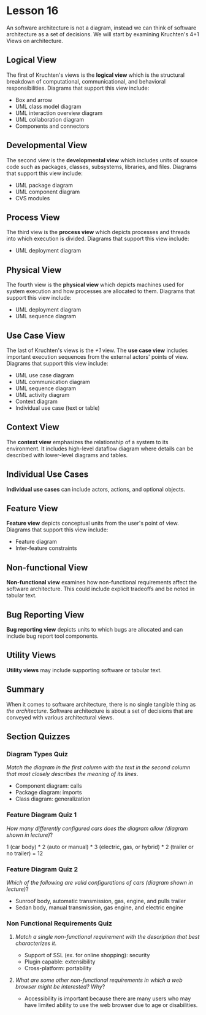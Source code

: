 # Lesson 16

An software architecture is not a diagram, instead we can think of software architecture as a set of decisions. We will start by examining Kruchten's 4+1 Views on architecture.

## Logical View

The first of Kruchten's views is the **logical view** which is the structural breakdown of computational, communicational, and behavioral responsibilities. Diagrams that support this view include:

- Box and arrow
- UML class model diagram
- UML interaction overview diagram
- UML collaboration diagram
- Components and connectors

## Developmental View

The second view is the **developmental view** which includes units of source code such as packages, classes, subsystems, libraries, and files. Diagrams that support this view include:

- UML package diagram
- UML component diagram
- CVS modules

## Process View

The third view is the **process view** which depicts processes and threads into which execution is divided. Diagrams that support this view include:

- UML deployment diagram

## Physical View

The fourth view is the **physical view** which depicts machines used for system execution and how processes are allocated to them. Diagrams that support this view include:

- UML deployment diagram
- UML sequence diagram

## Use Case View

The last of Kruchten's views is the _+1_ view. The **use case view** includes important execution sequences from the external actors' points of view. Diagrams that support this view include:

- UML use case diagram
- UML communication diagram
- UML sequence diagram
- UML activity diagram
- Context diagram
- Individual use case (text or table)

## Context View

The **context view** emphasizes the relationship of a system to its environment. It includes high-level dataflow diagram where details can be described with lower-level diagrams and tables.

## Individual Use Cases

**Individual use cases** can include actors, actions, and optional objects.

## Feature View

**Feature view** depicts conceptual units from the user's point of view. Diagrams that support this view include:

- Feature diagram
- Inter-feature constraints

## Non-functional View

**Non-functional view** examines how non-functional requirements affect the software architecture. This could include explicit tradeoffs and be noted in tabular text.

## Bug Reporting View

**Bug reporting view** depicts units to which bugs are allocated and can include bug report tool components.

## Utility Views

**Utility views** may include supporting software or tabular text.

## Summary

When it comes to software architecture, there is no single tangible thing as _the architecture_. Software architecture is about a set of decisions that are conveyed with various architectural views.

## Section Quizzes

### Diagram Types Quiz

_Match the diagram in the first column with the text in the second column that most closely describes the meaning of its lines_.

- Component diagram: calls
- Package diagram: imports
- Class diagram: generalization

### Feature Diagram Quiz 1

_How many differently configured cars does the diagram allow (diagram shown in lecture)_?

1 (car body) \* 2 (auto or manual) \* 3 (electric, gas, or hybrid) \* 2 (trailer or no trailer) = 12

### Feature Diagram Quiz 2

_Which of the following are valid configurations of cars (diagram shown in lecture)_?

- Sunroof body, automatic transmission, gas, engine, and pulls trailer
- Sedan body, manual transmission, gas engine, and electric engine

### Non Functional Requirements Quiz

1. _Match a single non-functional requirement with the description that best characterizes it_.

   - Support of SSL (ex. for online shopping): security
   - Plugin capable: extensibility
   - Cross-platform: portability

2. _What are some other non-functional requirements in which a web browser might be interested? Why_?

   - Accessibility is important because there are many users who may have limited ability to use the web browser due to age or disabilities.

